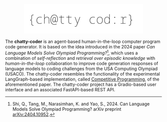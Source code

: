 <p align="center">
  <img width="384" height="96" src="https://raw.githubusercontent.com/anirbanbasu/chatty-coder/master/assets/logo-embed.svg">
</p>

The **chatty-coder** is an agent-based human-in-the-loop computer program code generator. It is based on the idea introduced in the 2024 paper _Can Language Models Solve Olympiad Programming?_[^1], which uses a combination of _self-reflection_ and _retrieval over episodic knowledge_ with _human-in-the-loop_ collaboration to improve code generation responses of language models to coding challenges from the USA Computing Olympiad (USACO). The chatty-coder resembles the functionality of the experimental LangGraph-based implementation, called [Competitive Programming](https://langchain-ai.github.io/langgraph/tutorials/usaco/usaco/), of the aforementioned paper. The chatty-coder project has a Gradio-based user interface and an associated FastAPI-based REST API.

[^1]: Shi, Q., Tang, M., Narasimhan, K. and Yao, S., 2024. Can Language Models Solve Olympiad Programming? arXiv preprint [arXiv:2404.10952](https://arxiv.org/abs/2404.10952).
